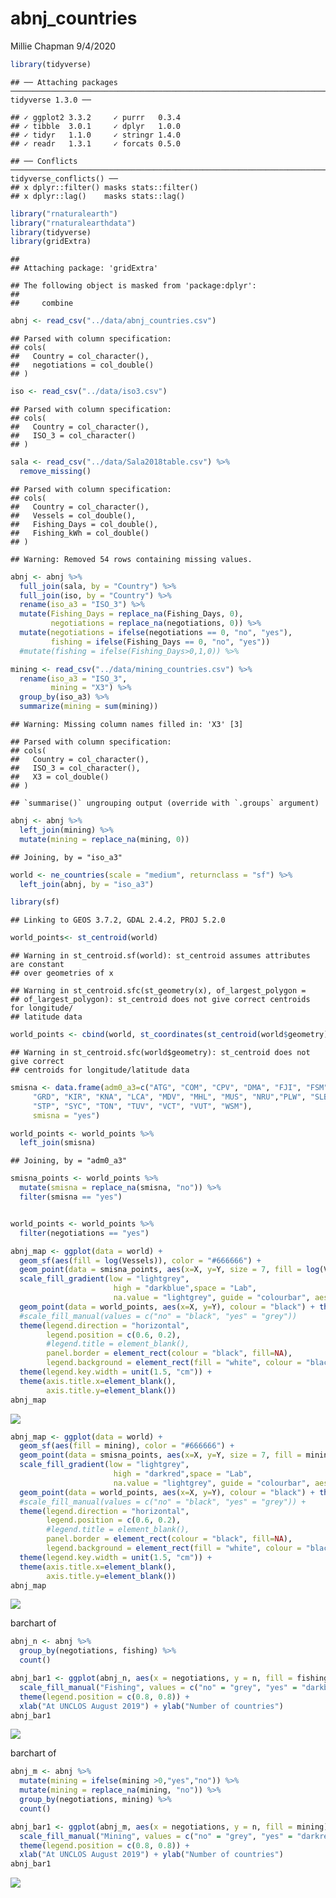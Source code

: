 abnj\_countries
================
Millie Chapman
9/4/2020

``` r
library(tidyverse)
```

    ## ── Attaching packages ─────────────────────────────────────────────────────────────────────── tidyverse 1.3.0 ──

    ## ✓ ggplot2 3.3.2     ✓ purrr   0.3.4
    ## ✓ tibble  3.0.1     ✓ dplyr   1.0.0
    ## ✓ tidyr   1.1.0     ✓ stringr 1.4.0
    ## ✓ readr   1.3.1     ✓ forcats 0.5.0

    ## ── Conflicts ────────────────────────────────────────────────────────────────────────── tidyverse_conflicts() ──
    ## x dplyr::filter() masks stats::filter()
    ## x dplyr::lag()    masks stats::lag()

``` r
library("rnaturalearth")
library("rnaturalearthdata")
library(tidyverse)
library(gridExtra)
```

    ## 
    ## Attaching package: 'gridExtra'

    ## The following object is masked from 'package:dplyr':
    ## 
    ##     combine

``` r
abnj <- read_csv("../data/abnj_countries.csv")
```

    ## Parsed with column specification:
    ## cols(
    ##   Country = col_character(),
    ##   negotiations = col_double()
    ## )

``` r
iso <- read_csv("../data/iso3.csv")
```

    ## Parsed with column specification:
    ## cols(
    ##   Country = col_character(),
    ##   ISO_3 = col_character()
    ## )

``` r
sala <- read_csv("../data/Sala2018table.csv") %>%
  remove_missing()
```

    ## Parsed with column specification:
    ## cols(
    ##   Country = col_character(),
    ##   Vessels = col_double(),
    ##   Fishing_Days = col_double(),
    ##   Fishing_kWh = col_double()
    ## )

    ## Warning: Removed 54 rows containing missing values.

``` r
abnj <- abnj %>%
  full_join(sala, by = "Country") %>%
  full_join(iso, by = "Country") %>%
  rename(iso_a3 = "ISO_3") %>%
  mutate(Fishing_Days = replace_na(Fishing_Days, 0),
         negotiations = replace_na(negotiations, 0)) %>%
  mutate(negotiations = ifelse(negotiations == 0, "no", "yes"),
         fishing = ifelse(Fishing_Days == 0, "no", "yes")) 
  #mutate(fishing = ifelse(Fishing_Days>0,1,0)) %>%
```

``` r
mining <- read_csv("../data/mining_countries.csv") %>%
  rename(iso_a3 = "ISO_3",
         mining = "X3") %>%
  group_by(iso_a3) %>%
  summarize(mining = sum(mining))
```

    ## Warning: Missing column names filled in: 'X3' [3]

    ## Parsed with column specification:
    ## cols(
    ##   Country = col_character(),
    ##   ISO_3 = col_character(),
    ##   X3 = col_double()
    ## )

    ## `summarise()` ungrouping output (override with `.groups` argument)

``` r
abnj <- abnj %>%
  left_join(mining) %>%
  mutate(mining = replace_na(mining, 0))
```

    ## Joining, by = "iso_a3"

``` r
world <- ne_countries(scale = "medium", returnclass = "sf") %>%
  left_join(abnj, by = "iso_a3")
```

``` r
library(sf)
```

    ## Linking to GEOS 3.7.2, GDAL 2.4.2, PROJ 5.2.0

``` r
world_points<- st_centroid(world)
```

    ## Warning in st_centroid.sf(world): st_centroid assumes attributes are constant
    ## over geometries of x

    ## Warning in st_centroid.sfc(st_geometry(x), of_largest_polygon =
    ## of_largest_polygon): st_centroid does not give correct centroids for longitude/
    ## latitude data

``` r
world_points <- cbind(world, st_coordinates(st_centroid(world$geometry)))
```

    ## Warning in st_centroid.sfc(world$geometry): st_centroid does not give correct
    ## centroids for longitude/latitude data

``` r
smisna <- data.frame(adm0_a3=c("ATG", "COM", "CPV", "DMA", "FJI", "FSM",
     "GRD", "KIR", "KNA", "LCA", "MDV", "MHL", "MUS", "NRU","PLW", "SLB", 
     "STP", "SYC", "TON", "TUV", "VCT", "VUT", "WSM"), 
     smisna = "yes")
```

``` r
world_points <- world_points %>%
  left_join(smisna) 
```

    ## Joining, by = "adm0_a3"

``` r
smisna_points <- world_points %>%
  mutate(smisna = replace_na(smisna, "no")) %>%
  filter(smisna == "yes")


world_points <- world_points %>%
  filter(negotiations == "yes")
```

``` r
abnj_map <- ggplot(data = world) +
  geom_sf(aes(fill = log(Vessels)), color = "#666666") +
  geom_point(data = smisna_points, aes(x=X, y=Y, size = 7, fill = log(Vessels)),  pch=21, show.legend = FALSE)+
  scale_fill_gradient(low = "lightgrey",
                       high = "darkblue",space = "Lab",
                       na.value = "lightgrey", guide = "colourbar", aesthetics = "fill") +
  geom_point(data = world_points, aes(x=X, y=Y), colour = "black") + theme_minimal() +
  #scale_fill_manual(values = c("no" = "black", "yes" = "grey")) 
  theme(legend.direction = "horizontal",
        legend.position = c(0.6, 0.2),
        #legend.title = element_blank(),
        panel.border = element_rect(colour = "black", fill=NA),
        legend.background = element_rect(fill = "white", colour = "black")) +
  theme(legend.key.width = unit(1.5, "cm")) +
  theme(axis.title.x=element_blank(),
        axis.title.y=element_blank())
abnj_map
```

![](maps_files/figure-gfm/unnamed-chunk-10-1.png)<!-- -->

``` r
abnj_map <- ggplot(data = world) +
  geom_sf(aes(fill = mining), color = "#666666") +
  geom_point(data = smisna_points, aes(x=X, y=Y, size = 7, fill = mining),  pch=21, show.legend = FALSE)+
  scale_fill_gradient(low = "lightgrey",
                       high = "darkred",space = "Lab",
                       na.value = "lightgrey", guide = "colourbar", aesthetics = "fill") +
  geom_point(data = world_points, aes(x=X, y=Y), colour = "black") + theme_minimal() +
  #scale_fill_manual(values = c("no" = "black", "yes" = "grey")) +
  theme(legend.direction = "horizontal",
        legend.position = c(0.6, 0.2),
        #legend.title = element_blank(),
        panel.border = element_rect(colour = "black", fill=NA),
        legend.background = element_rect(fill = "white", colour = "black")) +
  theme(legend.key.width = unit(1.5, "cm")) +
  theme(axis.title.x=element_blank(),
        axis.title.y=element_blank())
abnj_map
```

![](maps_files/figure-gfm/unnamed-chunk-11-1.png)<!-- -->

barchart of

``` r
abnj_n <- abnj %>%
  group_by(negotiations, fishing) %>%
  count()
```

``` r
abnj_bar1 <- ggplot(abnj_n, aes(x = negotiations, y = n, fill = fishing)) + geom_bar(stat = "identity", position = "dodge", width = 0.5) +theme_bw() +
  scale_fill_manual("Fishing", values = c("no" = "grey", "yes" = "darkblue"))+ 
  theme(legend.position = c(0.8, 0.8)) +
  xlab("At UNCLOS August 2019") + ylab("Number of countries")
abnj_bar1
```

![](maps_files/figure-gfm/unnamed-chunk-13-1.png)<!-- -->

barchart of

``` r
abnj_m <- abnj %>%
  mutate(mining = ifelse(mining >0,"yes","no")) %>%
  mutate(mining = replace_na(mining, "no")) %>%
  group_by(negotiations, mining) %>%
  count()
```

``` r
abnj_bar1 <- ggplot(abnj_m, aes(x = negotiations, y = n, fill = mining)) + geom_bar(stat = "identity", position = "dodge", width = 0.5) +theme_bw() +
  scale_fill_manual("Mining", values = c("no" = "grey", "yes" = "darkred"))+ 
  theme(legend.position = c(0.8, 0.8)) +
  xlab("At UNCLOS August 2019") + ylab("Number of countries")
abnj_bar1
```

![](maps_files/figure-gfm/unnamed-chunk-15-1.png)<!-- -->
